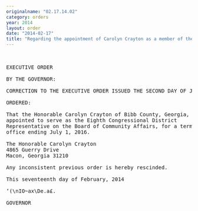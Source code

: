 ```yaml
---
originalname: "02.17.14.02"
category: orders
year: 2014
layout: order
date: "2014-02-17"
title: "Regarding the appointment of Carolyn Crayton as a member of the Board of Community Affairs"
---
```

<pre>
 

EXECUTIVE ORDER

BY THE GOVERNOR:

CORRECTION TO THE EXECUTIVE ORDER ISSUED THE SECOND DAY OF JANUARY, 2013

ORDERED:

That the Honorable Carolyn Crayton of Bibb County, Georgia, is
appointed to serve as the Eighth Congressional District
Representative on the Board of Community Affairs, for a term of
office ending July 1, 2016.

The Honorable Carolyn Crayton
4865 Guerry Drive
Macon, Georgia 31210

Any inconsistent previous order is hereby rescinded.

This seventeenth day of February, 2014

‘(\nIO~ax\De.a£.

GOVERNOR

</pre>
